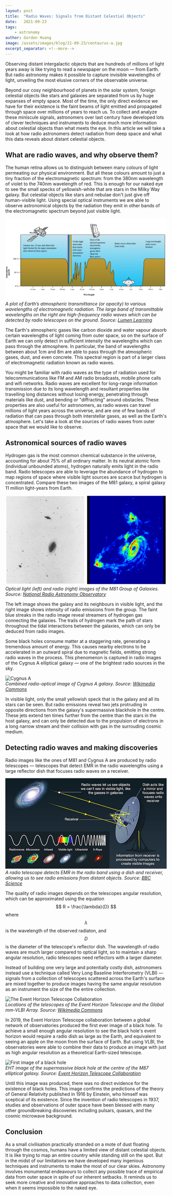 ```yaml
---
layout: post
title:  "Radio Waves: Signals from Distant Celestial Objects"
date:   2021-09-23
tags: 
    - astronomy
author: Gordon Huang
image: /assets/images/blog/21-09-23/centaurus-a.jpg
excerpt_separator: <!--more-->
---
```


Observing distant intergalactic objects that are hundreds of millions of light years away is like trying to read a newspaper on the moon — from Earth. But radio astronomy makes it possible to capture invisible wavelengths of light, unveiling the most elusive corners of the observable universe.

<!--more-->

<script src="https://cdn.mathjax.org/mathjax/latest/MathJax.js?config=TeX-AMS-MML_HTMLorMML" type="text/javascript"></script>

Beyond our cosy neighbourhood of planets in the solar system, foreign celestial objects like stars and galaxies are separated from us by huge expanses of empty space. Most of the time, the only direct evidence we have for their existence is the faint beams of light emitted and propagated through space over millions of years to reach us. To collect and analyze these miniscule signals, astronomers over last century have developed lots of clever techniques and instruments to deduce much more information about celestial objects than what meets the eye. In this article we will take a look at how radio astronomers detect radiation from deep space and what this data reveals about distant celestial objects.

## What are radio waves, and why observe them?

The human retina allows us to distinguish between many colours of light permeating our physical environment. But all these colours amount to just a tiny fraction of the electromagnetic spectrum: from the 380nm wavelength of violet to the 740nm wavelength of red. This is enough for our naked eye to see the small specks of yellowish-white that are stars in the Milky Way galaxy. But celestial objects like stars and nebulae don't just give off human-visible light. Using special optical instruments we are able to observe astronomical objects by the radiation they emit in other bands of the electromagnetic spectrum beyond just visible light.

![Atmospheric transmittance plot](/assets/images/blog/21-09-23/atmospheric-transmittance.png)<br/>
_A plot of Earth’s atmospheric transmittance (or opacity) to various wavelengths of electromagnetic radiation. The large band of transmittable wavelengths on the right are high-frequency radio waves which can be detected by radio telescopes on the ground. Source: [Lumen Learning](https://courses.lumenlearning.com/boundless-physics/chapter/the-electromagnetic-spectrum/)_

The Earth's atmospheric gases like carbon dioxide and water vapour absorb certain wavelengths of light coming from outer space, so on the surface of Earth we can only detect in sufficient intensity the wavelengths which can pass through the atmosphere. In particular, the band of wavelengths between about 1cm and 8m are able to pass through the atmospheric gases, dust, and even concrete. This spectral region is part of a larger class of electromagnetic radiation known as radio waves.

You might be familiar with radio waves as the type of radiation used for telecommunications like FM and AM radio broadcasts, mobile phone calls and wifi networks. Radio waves are excellent for long-range information transmission due to its long wavelength and resultant properties like travelling long distances without losing energy, penetrating through materials like dust, and bending or "diffracting" around obstacles. These properties are also useful for astronomers, as radio waves can travel millions of light years across the universe, and are one of few bands of radiation that can pass through both interstellar gases, as well as the Earth's atmosphere. Let's take a look at the sources of radio waves from outer space that we would like to observe.

## Astronomical sources of radio waves

Hydrogen gas is the most common chemical substance in the universe, accounting for about 75% of all ordinary matter. In its neutral atomic form (individual unbounded atoms), hydrogen naturally emits light in the radio band. Radio telescopes are able to leverage the abundance of hydrogen to map regions of space where visible light sources are scarce but hydrogen is concentrated. Compare these two images of the M81 galaxy, a spiral galaxy 11 million light-years from Earth.

![M81 Galaxy Group](/assets/images/blog/21-09-23/m81-galaxy-group.png)<br/>
_Optical light (left) and radio (right) images of the M81 Group of Galaxies. Source: [National Radio Astronomy Observatory](http://www.aoc.nrao.edu/intro/galaxies.html)_

The left image shows the galaxy and its neighbours in visible light, and the right image shows intensity of radio emissions from the group. The faint blue streaks in the radio image reveal streamers of hydrogen gas connecting the galaxies. The trails of hydrogen mark the path of stars throughout the tidal interactions between the galaxies, which can only be deduced from radio images.

Some black holes consume matter at a staggering rate, generating a tremendous amount of energy. This causes nearby electrons to be accelerated in an outward spiral due to magnetic fields, emitting strong radio waves in the process. This phenomenon is captured in radio images of the Cygnus A elliptical galaxy — one of the brightest radio sources in the sky.

![Cygnus A](https://upload.wikimedia.org/wikipedia/commons/5/58/3c405.jpg)<br/>
_Combined radio-optical image of Cygnus A galaxy. Source: [Wikimedia Commons](https://commons.wikimedia.org/wiki/File:3c405.jpg)_

In visible light, only the small yellowish speck that is the galaxy and all its stars can be seen. But radio emissions reveal two jets protruding in opposite directions from the galaxy's supermassive blackhole in the centre. These jets extend ten times further from the centre than the stars in the host galaxy, and can only be detected due to the propulsion of electrons in a long narrow stream and their collision with gas in the surrouding cosmic medium.

## Detecting radio waves and making discoveries

Radio images like the ones of M81 and Cygnus A are produced by radio telescopes — telescopes that detect EMR in the radio wavelengths using a large reflector dish that focuses radio waves on a receiver.

![Radio Telescope](/assets/images/blog/21-09-23/radio-telescope.jpg)<br/>
_A radio telescope detects EMR in the radio band using a dish and receiver, allowing us to see radio emissions from distant objects. Source: [BBC Science](https://www.bbc.com/news/uk-england-manchester-35093020)_

The quality of radio images depends on the telescopes angular resolution, which can be approximated using the equation $$ R = \frac{\lambda}{D} $$ where $$ \lambda $$ is the wavelength of the observed radiaton, and $$ D $$ is the diameter of the telescope's reflector dish. The wavelength of radio waves are much larger compared to optical light, so to maintain a sharp angular resolution, radio telescopes need reflectors with a larger diameter.

Instead of building one very large and potentially costly dish, astronomers instead use a technique called Very Long Baseline Interferometry (VLBI) — signals from a collection of telescopes scattered across the Earth's surface are mixed together to produce images having the same angular resolution as an instrument the size of the the entire collection.

![The Event Horizon Telescope Collaboration](https://upload.wikimedia.org/wikipedia/commons/e/eb/The_Event_Horizon_Telescope_and_Global_mm-VLBI_Array_on_the_Earth.jpg)<br/>
_Locations of the telescopes of the Event Horizon Telescope and the Global mm-VLBI Array. Source: [Wikimedia Commons](https://commons.wikimedia.org/wiki/File:The_Event_Horizon_Telescope_and_Global_mm-VLBI_Array_on_the_Earth.jpg)_

In 2019, the Event Horizon Telescope collaboration between a global network of observatories produced the first ever image of a black hole. To achieve a small enough angular resolution to see the black hole's event horizon would require a radio dish as large as the Earth, and equivalent to seeing an apple on the moon from the surface of Earth. But using VLBI, the observatories were able to combine their data to produce an image with just as high angular resolution as a theoretical Earth-sized telescope.

![First image of a black hole](https://projects.iq.harvard.edu/files/styles/os_files_xlarge/public/eht/files/20190410-78m-800x466.png?m=1554877319&itok=rxdks7ro)<br/>
_EHT image of the supermassive black hole at the centre of the M87 elliptical galaxy. Source: [Event Horizon Telescope Collaboration](https://eventhorizontelescope.org/press-release-april-10-2019-astronomers-capture-first-image-black-hole)_

Until this image was produced, there was no direct evidence for the existence of black holes. This image confirms the predictions of the theory of General Relativity published in 1916 by Einstein, who himself was sceptical of its existence. Since the invention of radio telescopes in 1937, studies and observations of outer space have been blessed with many other groundbreaking discoveries including pulsars, quasars, and the cosmic microwave background.

## Conclusion

As a small civilisation practically stranded on a mote of dust floating through the cosmos, humans have a limited view of distant celestial objects. It is like trying to map an entire country while standing still on the spot. But in the midst of our limitations we have developed many ingenious techniques and instruments to make the most of our clear skies. Astronomy involves monumental endeavours to collect any possible trace of empirical data from outer space in spite of our inherent setbacks. It reminds us to seek more creative and innovative approaches to data collection, even when it seems impossible to the naked eye.